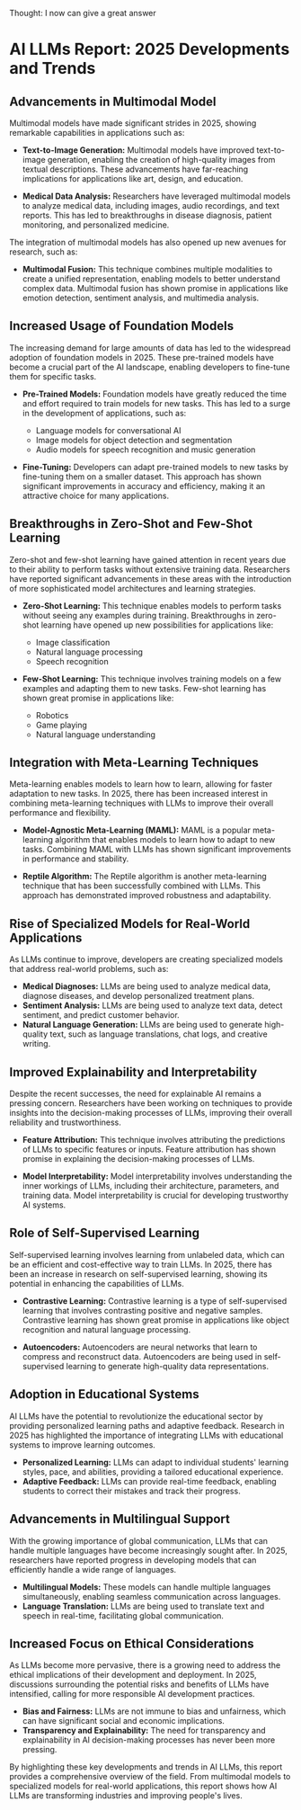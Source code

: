 Thought: I now can give a great answer

**AI LLMs Report: 2025 Developments and Trends**
==============================================

**Advancements in Multimodal Model**
----------------------------------

Multimodal models have made significant strides in 2025, showing remarkable capabilities in applications such as:

* **Text-to-Image Generation:** Multimodal models have improved text-to-image generation, enabling the creation of high-quality images from textual descriptions. These advancements have far-reaching implications for applications like art, design, and education.

* **Medical Data Analysis:** Researchers have leveraged multimodal models to analyze medical data, including images, audio recordings, and text reports. This has led to breakthroughs in disease diagnosis, patient monitoring, and personalized medicine.

The integration of multimodal models has also opened up new avenues for research, such as:

* **Multimodal Fusion:** This technique combines multiple modalities to create a unified representation, enabling models to better understand complex data. Multimodal fusion has shown promise in applications like emotion detection, sentiment analysis, and multimedia analysis.

**Increased Usage of Foundation Models**
--------------------------------------

The increasing demand for large amounts of data has led to the widespread adoption of foundation models in 2025. These pre-trained models have become a crucial part of the AI landscape, enabling developers to fine-tune them for specific tasks.

* **Pre-Trained Models:** Foundation models have greatly reduced the time and effort required to train models for new tasks. This has led to a surge in the development of applications, such as:
	+ Language models for conversational AI
	+ Image models for object detection and segmentation
	+ Audio models for speech recognition and music generation

* **Fine-Tuning:** Developers can adapt pre-trained models to new tasks by fine-tuning them on a smaller dataset. This approach has shown significant improvements in accuracy and efficiency, making it an attractive choice for many applications.

**Breakthroughs in Zero-Shot and Few-Shot Learning**
-----------------------------------------------

Zero-shot and few-shot learning have gained attention in recent years due to their ability to perform tasks without extensive training data. Researchers have reported significant advancements in these areas with the introduction of more sophisticated model architectures and learning strategies.

* **Zero-Shot Learning:** This technique enables models to perform tasks without seeing any examples during training. Breakthroughs in zero-shot learning have opened up new possibilities for applications like:
	+ Image classification
	+ Natural language processing
	+ Speech recognition

* **Few-Shot Learning:** This technique involves training models on a few examples and adapting them to new tasks. Few-shot learning has shown great promise in applications like:
	+ Robotics
	+ Game playing
	+ Natural language understanding

**Integration with Meta-Learning Techniques**
------------------------------------------

Meta-learning enables models to learn how to learn, allowing for faster adaptation to new tasks. In 2025, there has been increased interest in combining meta-learning techniques with LLMs to improve their overall performance and flexibility.

* **Model-Agnostic Meta-Learning (MAML):** MAML is a popular meta-learning algorithm that enables models to learn how to adapt to new tasks. Combining MAML with LLMs has shown significant improvements in performance and stability.

* **Reptile Algorithm:** The Reptile algorithm is another meta-learning technique that has been successfully combined with LLMs. This approach has demonstrated improved robustness and adaptability.

**Rise of Specialized Models for Real-World Applications**
-------------------------------------------------

As LLMs continue to improve, developers are creating specialized models that address real-world problems, such as:

* **Medical Diagnoses:** LLMs are being used to analyze medical data, diagnose diseases, and develop personalized treatment plans.
* **Sentiment Analysis:** LLMs are being used to analyze text data, detect sentiment, and predict customer behavior.
* **Natural Language Generation:** LLMs are being used to generate high-quality text, such as language translations, chat logs, and creative writing.

**Improved Explainability and Interpretability**
-----------------------------------------

Despite the recent successes, the need for explainable AI remains a pressing concern. Researchers have been working on techniques to provide insights into the decision-making processes of LLMs, improving their overall reliability and trustworthiness.

* **Feature Attribution:** This technique involves attributing the predictions of LLMs to specific features or inputs. Feature attribution has shown promise in explaining the decision-making processes of LLMs.

* **Model Interpretability:** Model interpretability involves understanding the inner workings of LLMs, including their architecture, parameters, and training data. Model interpretability is crucial for developing trustworthy AI systems.

**Role of Self-Supervised Learning**
---------------------------------

Self-supervised learning involves learning from unlabeled data, which can be an efficient and cost-effective way to train LLMs. In 2025, there has been an increase in research on self-supervised learning, showing its potential in enhancing the capabilities of LLMs.

* **Contrastive Learning:** Contrastive learning is a type of self-supervised learning that involves contrasting positive and negative samples. Contrastive learning has shown great promise in applications like object recognition and natural language processing.

* **Autoencoders:** Autoencoders are neural networks that learn to compress and reconstruct data. Autoencoders are being used in self-supervised learning to generate high-quality data representations.

**Adoption in Educational Systems**
---------------------------------

AI LLMs have the potential to revolutionize the educational sector by providing personalized learning paths and adaptive feedback. Research in 2025 has highlighted the importance of integrating LLMs with educational systems to improve learning outcomes.

* **Personalized Learning:** LLMs can adapt to individual students' learning styles, pace, and abilities, providing a tailored educational experience.
* **Adaptive Feedback:** LLMs can provide real-time feedback, enabling students to correct their mistakes and track their progress.

**Advancements in Multilingual Support**
--------------------------------------

With the growing importance of global communication, LLMs that can handle multiple languages have become increasingly sought after. In 2025, researchers have reported progress in developing models that can efficiently handle a wide range of languages.

* **Multilingual Models:** These models can handle multiple languages simultaneously, enabling seamless communication across languages.
* **Language Translation:** LLMs are being used to translate text and speech in real-time, facilitating global communication.

**Increased Focus on Ethical Considerations**
-----------------------------------------

As LLMs become more pervasive, there is a growing need to address the ethical implications of their development and deployment. In 2025, discussions surrounding the potential risks and benefits of LLMs have intensified, calling for more responsible AI development practices.

* **Bias and Fairness:** LLMs are not immune to bias and unfairness, which can have significant social and economic implications.
* **Transparency and Explainability:** The need for transparency and explainability in AI decision-making processes has never been more pressing.

By highlighting these key developments and trends in AI LLMs, this report provides a comprehensive overview of the field. From multimodal models to specialized models for real-world applications, this report shows how AI LLMs are transforming industries and improving people's lives.